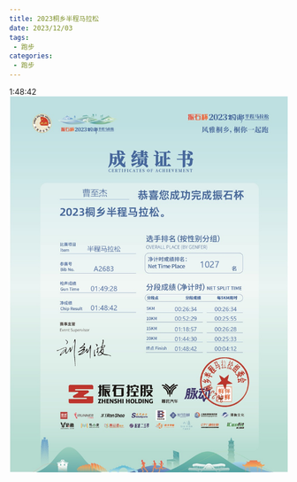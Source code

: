 ```yaml
---
title: 2023桐乡半程马拉松
date: 2023/12/03
tags: 
 - 跑步
categories:
 - 跑步
---
```


1:48:42
<img src="./img/10.png"/>